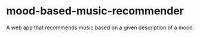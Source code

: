 # mood-based-music-recommender
A web app that recommends music based on a given description of a mood.
